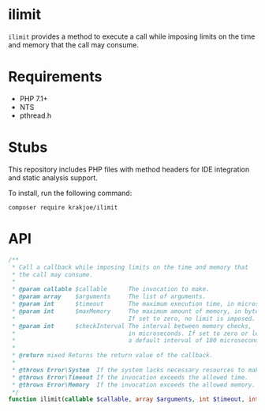 ilimit
======

`ilimit` provides a method to execute a call while imposing limits on the time and memory that the call may consume.

Requirements
============

  * PHP 7.1+
  * NTS
  * pthread.h
  
Stubs
=====

This repository includes PHP files with method headers for IDE integration and 
static analysis support.

To install, run the following command:
```
composer require krakjoe/ilimit
```

API
===

```php
/**
 * Call a callback while imposing limits on the time and memory that
 * the call may consume.
 *
 * @param callable $callable      The invocation to make.
 * @param array    $arguments     The list of arguments.
 * @param int      $timeout       The maximum execution time, in microseconds.
 * @param int      $maxMemory     The maximum amount of memory, in bytes.
 *                                If set to zero, no limit is imposed.
 * @param int      $checkInterval The interval between memory checks,
 *                                in microseconds. If set to zero or less,
 *                                a default interval of 100 microseconds is used.
 *
 * @return mixed Returns the return value of the callback.
 *
 * @throws Error\System  If the system lacks necessary resources to make the call.
 * @throws Error\Timeout If the invocation exceeds the allowed time.
 * @throws Error\Memory  If the invocation exceeds the allowed memory.
 */
function ilimit(callable $callable, array $arguments, int $timeout, int $maxMemory = 0, int $checkInterval = 0)
```


